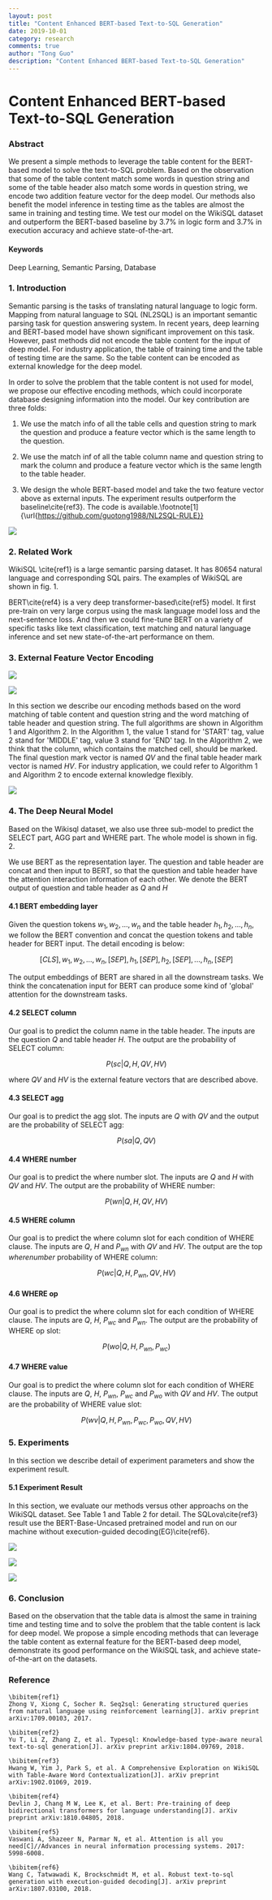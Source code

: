```yaml
---
layout: post
title: "Content Enhanced BERT-based Text-to-SQL Generation"
date: 2019-10-01
category: research
comments: true
author: "Tong Guo"
description: "Content Enhanced BERT-based Text-to-SQL Generation"
---
```



# Content Enhanced BERT-based Text-to-SQL Generation

### Abstract
We present a simple methods to leverage the table content for the BERT-based model to solve the text-to-SQL problem. Based on the observation that some of the table content match some words in question string and some of the table header also match some words in question string, we encode two addition feature vector for the deep model. Our methods also benefit the model inference in testing time as the tables are almost the same in training and testing time. We test our model on the WikiSQL dataset and outperform the BERT-based baseline by 3.7% in logic form and 3.7% in execution accuracy and  achieve state-of-the-art.

#### Keywords 
Deep Learning, Semantic Parsing, Database

### 1. Introduction

Semantic parsing is the tasks of translating natural language to logic form. Mapping from natural language to SQL (NL2SQL) is an important semantic parsing
task for question answering system. In recent years, deep learning and BERT-based model have shown significant improvement on this task. However, past methods did not encode the table content for the input of deep model. For industry application, the table of training time and the table of testing time are the same. So the table content can be encoded as external knowledge for the deep model.

In order to solve the problem that the table content is not used for model, we propose our effective encoding methods, which could incorporate database designing information into the model. Our key contribution are three folds:

1. We use the match info of all the table cells and question string to mark the question and produce a feature vector which is the same length to the question. 

2. We use the match inf of all the table column name and question string to mark the column and produce a feature vector which is the same length to the table header. 

3. We design the whole BERT-based model and take the two feature vector above as external inputs. The experiment results outperform the baseline\cite{ref3}. The code is available.\footnote[1]{\url{https://github.com/guotong1988/NL2SQL-RULE}}

![](/assets/png/rule-text2sql/fig1.png)

### 2. Related Work

WikiSQL \cite{ref1} is a large semantic parsing dataset. It has 80654 natural language and corresponding SQL pairs. The examples of WikiSQL are shown in fig. 1. 

BERT\cite{ref4} is a very deep transformer-based\cite{ref5} model. It first pre-train on very large corpus using the mask language model loss and the next-sentence loss. And then we could fine-tune BERT on a variety of specific tasks like text classification, text matching and natural language inference and set new state-of-the-art performance on them. 


### 3. External Feature Vector Encoding

![](/assets/png/rule-text2sql/alg1.png)

![](/assets/png/rule-text2sql/alg2.png)

In this section we describe our encoding methods based on the word matching of table content and question string and the word matching of table header and question string. The full algorithms are shown in Algorithm 1 and Algorithm 2. In the Algorithm 1, the value 1 stand for 'START' tag, value 2 stand for 'MIDDLE' tag, value 3 stand for 'END' tag. In the Algorithm 2, we think that the column, which contains the matched cell, should be marked. The final question mark vector is named $QV$ and the final table header mark vector is named $HV$. For industry application, we could refer to Algorithm 1 and Algorithm 2 to encode external knowledge flexibly.



![](/assets/png/rule-text2sql/fig2.png)


### 4. The Deep Neural Model

Based on the Wikisql dataset, we also use three sub-model to predict the SELECT part, AGG part and WHERE part. The whole model is shown in fig. 2.


We use BERT as the representation layer. The question and table header are concat and then input to BERT, so that the question and table header have the attention interaction information of each other.
We denote the BERT output of question and table header as $Q$ and $H$

#### 4.1 BERT embedding layer

Given the question tokens ${w_1,w_2,...,w_n}$ and the table header ${h_1,h_2,...,h_n}$, we follow the BERT convention and concat the question tokens and table header for BERT input. The detail encoding is below:

$$
[CLS],w_1,w_2,...,w_n, [SEP], h_1, [SEP], h_2, [SEP],..., h_n,[SEP] 
$$

The output embeddings of BERT are shared in all the downstream tasks. We think the concatenation input for BERT can produce some kind of 'global' attention for the downstream tasks.

#### 4.2 SELECT column
Our goal is to predict the column name in the table header. The inputs are the question $Q$ and table header $H$. The output are the probability of SELECT column: 

$$
P(sc|Q,H,QV,HV)
$$

where $QV$ and $HV$ is the external feature vectors that are described above.

#### 4.3 SELECT agg
Our goal is to predict the agg slot. The inputs are $Q$  with $QV$ and the output are the probability of SELECT agg:

$$
P(sa|Q,QV) 
$$

#### 4.4 WHERE number

Our goal is to predict the where number slot. The inputs are $Q$ and $H$ with $QV$ and $HV$. The output are the probability of WHERE number:

$$
P(wn|Q,H,QV,HV) 
$$

#### 4.5 WHERE column

Our goal is to predict the where column slot for each condition of WHERE clause. The inputs are $Q$, $H$ and $P_{wn}$ with $QV$ and $HV$. The output are the top $wherenumber$ probability of WHERE column:

$$
P(wc|Q,H,P_{wn},QV,HV) 
$$

#### 4.6 WHERE op

Our goal is to predict the where column slot for each condition of WHERE clause. The inputs are $Q$, $H$, $P_{wc}$ and $P_{wn}$. The output are the probability of WHERE op slot:

$$
P(wo|Q,H,P_{wn},P_{wc}) 
$$

#### 4.7 WHERE value
Our goal is to predict the where column slot for each condition of WHERE clause. The inputs are $Q$, $H$, $P_{wn}$, $P_{wc}$ and $P_{wo}$ with $QV$ and $HV$. The output are the probability of WHERE value slot:

$$
P(wv|Q,H,P_{wn},P_{wc},P_{wo},QV,HV) 
$$


### 5. Experiments

In this section we describe detail of experiment parameters and show the experiment result.

#### 5.1 Experiment Result

In this section, we evaluate our methods versus other approachs on the WikiSQL dataset. See Table 1 and Table 2 for detail. The SQLova\cite{ref3} result use the BERT-Base-Uncased pretrained model and run on our machine without execution-guided decoding(EG)\cite{ref6}.

![](/assets/png/rule-text2sql/table1.png)

![](/assets/png/rule-text2sql/table2.png)

![](/assets/png/rule-text2sql/table3.png)

### 6. Conclusion

Based on the observation that the table data is almost the same in training time and testing time and to solve the problem that the table content is lack for deep model. We propose a simple encoding methods that can leverage the table content as external feature for the BERT-based deep model, demonstrate its good performance on the WikiSQL task, and achieve state-of-the-art on the datasets. 


### Reference
```
\bibitem{ref1}
Zhong V, Xiong C, Socher R. Seq2sql: Generating structured queries from natural language using reinforcement learning[J]. arXiv preprint arXiv:1709.00103, 2017.

\bibitem{ref2}
Yu T, Li Z, Zhang Z, et al. Typesql: Knowledge-based type-aware neural text-to-sql generation[J]. arXiv preprint arXiv:1804.09769, 2018.

\bibitem{ref3}
Hwang W, Yim J, Park S, et al. A Comprehensive Exploration on WikiSQL with Table-Aware Word Contextualization[J]. arXiv preprint arXiv:1902.01069, 2019.

\bibitem{ref4}
Devlin J, Chang M W, Lee K, et al. Bert: Pre-training of deep bidirectional transformers for language understanding[J]. arXiv preprint arXiv:1810.04805, 2018.

\bibitem{ref5}
Vaswani A, Shazeer N, Parmar N, et al. Attention is all you need[C]//Advances in neural information processing systems. 2017: 5998-6008.

\bibitem{ref6}
Wang C, Tatwawadi K, Brockschmidt M, et al. Robust text-to-sql generation with execution-guided decoding[J]. arXiv preprint arXiv:1807.03100, 2018.
```
